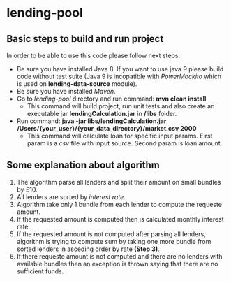 # lending-pool

## Basic steps to build and run project
In order to be able to use this code please follow next steps:
* Be sure you have installed Java 8. If you want to use java 9 please build code without test suite (Java 9 is incopatible 
with *PowerMockito* which is used on **lending-data-source** module).
* Be sure you have installed *Maven*.
* Go to *lending-pool* directory and run command: **mvn clean install**
  * This command will build project, run unit tests and also create an executable jar **lendingCalculation.jar** in **/libs** folder.
* Run command: **java -jar libs/lendingCalculation.jar /Users/{your_user}/{your_data_directory}/market.csv 2000**
  * This command will calculate loan for specific input params. First param is a *csv* file with input source. Second param is loan amount.
  
## Some explanation about algorithm
1. The algorithm parse all lenders and split their amount on small bundles by £10.
2. All lenders are sorted by *interest rate*.
3. Algorithm take only 1 bundle from each lender to compute the requeste amount.
4. If the requested amount is computed then is calculated monthly interest rate.
5. If the requested amount is not computed after parsing all lenders, algorithm is trying to compute sum by taking one more bundle from sorted lenders in asceding order by rate **(Step 3)**.
6. If there requeste amount is not computed and there are no lenders with available bundles then an exception is thrown saying that there are no sufficient funds.

